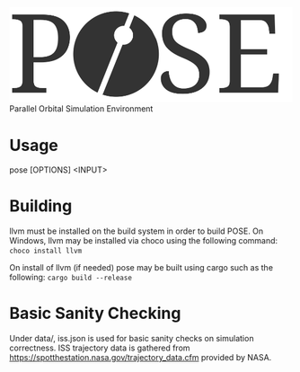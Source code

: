 ![POSE Logo](/images/POSE_Logo.svg)\
Parallel Orbital Simulation Environment

# Usage
pose [OPTIONS] \<INPUT\>

# Building
llvm must be installed on the build system in order to build POSE. On Windows, llvm may be installed via choco using the following command: 
`choco install llvm`

On install of llvm (if needed) pose may be built using cargo such as the following: `cargo build --release`

# Basic Sanity Checking
Under data/, iss.json is used for basic sanity checks on simulation correctness. ISS trajectory data is gathered from https://spotthestation.nasa.gov/trajectory_data.cfm provided by NASA.